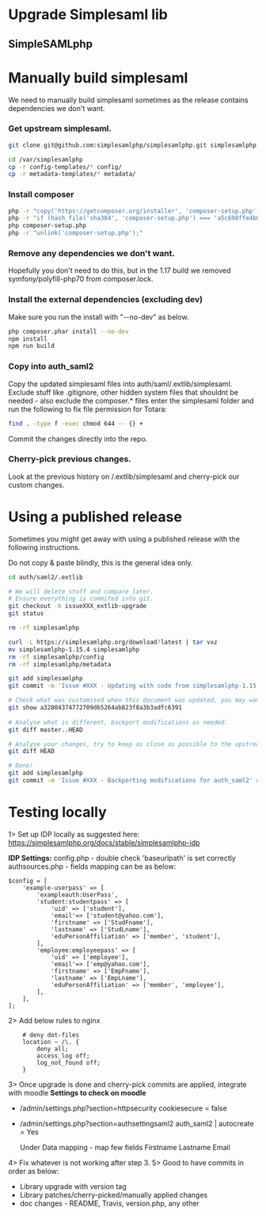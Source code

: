 Upgrade Simplesaml lib
====================


SimpleSAMLphp
-------------
# Manually build simplesaml
We need to manually build simplesaml sometimes as the release contains dependencies we don't want.

### Get upstream simplesaml.
```bash
git clone git@github.com:simplesamlphp/simplesamlphp.git simplesamlphp

cd /var/simplesamlphp
cp -r config-templates/* config/
cp -r metadata-templates/* metadata/
```
### Install composer
```bash
php -r "copy('https://getcomposer.org/installer', 'composer-setup.php');"
php -r "if (hash_file('sha384', 'composer-setup.php') === 'a5c698ffe4b8e849a443b120cd5ba38043260d5c4023dbf93e1558871f1f07f58274fc6f4c93bcfd858c6bd0775cd8d1') { echo 'Installer verified'; } else { echo 'Installer corrupt'; unlink('composer-setup.php'); } echo PHP_EOL;"
php composer-setup.php
php -r "unlink('composer-setup.php');"
```
### Remove any dependencies we don't want.
Hopefully you don't need to do this, but in the 1.17 build we removed symfony/polyfill-php70 from composer.lock.

### Install the external dependencies (excluding dev)
Make sure you run the install with "--no-dev" as below.
```bash
php composer.phar install --no-dev
npm install
npm run build
```
### Copy into auth_saml2
Copy the updated simplesaml files into auth/saml/.extlib/simplesaml.
Exclude stuff like .gitignore, other hidden system files that shouldnt be needed - also exclude the composer.* files
enter the simplesaml folder and run the following to fix file permission for Totara:
```bash
find . -type f -exec chmod 644 -- {} +
```
Commit the changes directly into the repo.

### Cherry-pick previous changes.
Look at the previous history on /.extlib/simplesaml and cherry-pick our custom changes.

# Using a published release 
Sometimes you might get away with using a published release with the following instructions.

Do not copy & paste blindly, this is the general idea only.

```bash
cd auth/saml2/.extlib

# We will delete stuff and compare later.
# Ensure everything is commited into git.
git checkout -b issueXXX_extlib-upgrade 
git status
```
 
```bash
rm -rf simplesamlphp

curl -L https://simplesamlphp.org/download?latest | tar vxz
mv simplesamlphp-1.15.4 simplesamlphp
rm -rf simplesamlphp/config
rm -rf simplesamlphp/metadata

git add simplesamlphp
git commit -m 'Issue #XXX - Updating with code from simplesamlphp-1.15.4' # Customise the message!

# Check what was customised when this document was updated, you may want to cherry pick it.
git show a32804374772709d65264ab823f8a3b3adfc6391  
  
# Analyse what is different, backport modifications as needed.
git diff master..HEAD

# Analyse your changes, try to keep as close as possible to the upstream code.
git diff HEAD

# Done!
git add simplesamlphp
git commit -m 'Issue #XXX - Backporting modifications for auth_saml2' # Customise the message!
```

# Testing locally
1> Set up IDP locally as suggested here: https://simplesamlphp.org/docs/stable/simplesamlphp-idp

**IDP Settings:**
config.php - double check 'baseurlpath' is set correctly
authsources.php - fields mapping can be as below:
```
$config = [
    'example-userpass' => [
        'exampleauth:UserPass',
        'student:studentpass' => [
            'uid' => ['student'],
            'email'=> ['student@yahoo.com'],
            'firstname' => ['StudFname'],
            'lastname' => ['StudLname'],
            'eduPersonAffiliation' => ['member', 'student'],
        ],
        'employee:employeepass' => [
            'uid' => ['employee'],
            'email'=> ['emp@yahoo.com'],
            'firstname' => ['EmpFname'],
            'lastname' => ['EmpLname'],
            'eduPersonAffiliation' => ['member', 'employee'],
        ],
    ],
];
```
2> Add below rules to nginx
```
    # deny dot-files
    location ~ /\. {
        deny all;
        access_log off;
        log_not_found off;
    }
```
3> Once upgrade is done and cherry-pick commits are applied, integrate with moodle
**Settings to check on moodle**

 - /admin/settings.php?section=httpsecurity
    cookiesecure = false

 - /admin/settings.php?section=authsettingsaml2
    auth_saml2 | autocreate = Yes

    Under Data mapping - map few fields
    Firstname
    Lastname
    Email

4> Fix whatever is not working after step 3.
5> Good to have commits in order as below:
- Library upgrade with version tag
- Library patches/cherry-picked/manually applied changes
- doc changes - README, Travis, version.php, any other